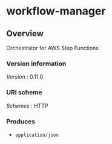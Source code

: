 # workflow-manager


<a name="overview"></a>
## Overview
Orchestrator for AWS Step Functions


### Version information
*Version* : 0.11.0


### URI scheme
*Schemes* : HTTP


### Produces

* `application/json`



